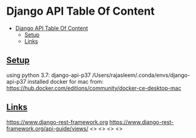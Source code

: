 # Django API Table Of Content

- [Django API Table Of Content](#django-api-table-of-content)
  - [Setup](#setup)
  - [Links](#links)

## [Setup](#django-api-table-of-content)

using python 3.7: django-api-p37           /Users/rajasleem/.conda/envs/django-api-p37
installed docker for mac from: <https://hub.docker.com/editions/community/docker-ce-desktop-mac>


## [Links](#django-api-table-of-content)

<https://www.django-rest-framework.org>
<https://www.django-rest-framework.org/api-guide/views/>
<>
<>
<>
<>